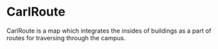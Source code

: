 # CarlRoute
CarlRoute is a map which integrates the insides of buildings as a part of routes for traversing through the campus.
